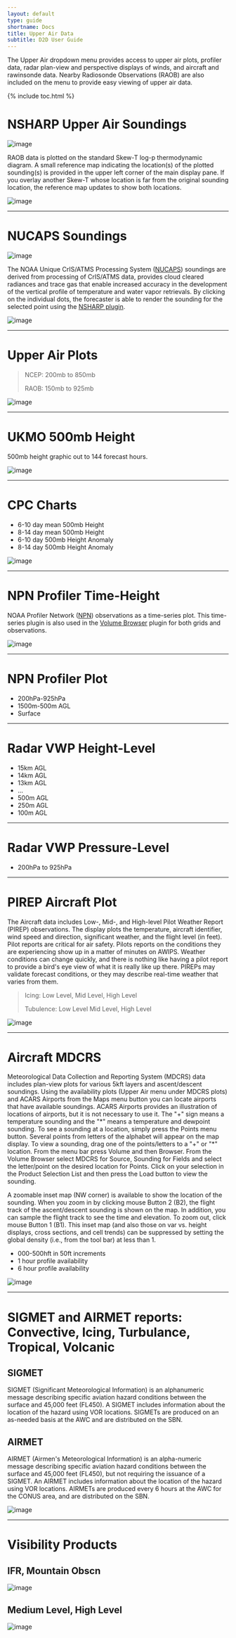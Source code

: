 ```yaml
---
layout: default
type: guide
shortname: Docs
title: Upper Air Data
subtitle: D2D User Guide
---
```


The Upper Air dropdown menu provides access to upper air plots, profiler data, radar plan-view and perspective displays of winds, and aircraft and rawinsonde data. Nearby Radiosonde Observations (RAOB) are also included on the menu to provide easy viewing of upper air data.


{% include toc.html %}


# NSHARP Upper Air Soundings 

![image](../images/nsharp_button.png)


RAOB data is plotted on the standard Skew-T log-p thermodynamic diagram. A small reference map indicating the location(s) of the plotted sounding(s) is provided in the upper left corner of the main display pane. If you overlay another Skew-T whose location is far from the original sounding location, the reference map updates to show both locations.

![image](../images/nsharp.png)

---

# NUCAPS Soundings

![image](../images/nucaps_menu.png)

The NOAA Unique CrIS/ATMS Processing System ([NUCAPS](http://www.ospo.noaa.gov/Products/atmosphere/soundings/nucaps/)) soundings are derived from processing of CrIS/ATMS data, provides cloud cleared radiances and trace gas that enable increased accuracy in the development of the vertical profile of temperature and water vapor retrievals. By clicking on the individual dots, the forecaster is able to render the sounding for the selected point using the [NSHARP plugin]().

![image](../images/nucaps.png)

---

# Upper Air Plots

> NCEP: 200mb to 850mb
>
> RAOB: 150mb to 925mb

![image](../images/H4EJfAY.png)

---

# UKMO 500mb Height

500mb height graphic out to 144 forecast hours.

![image](../images/xOnh51R.png)

---

# CPC Charts

* 6-10 day mean 500mb Height
* 8-14 day mean 500mb Height
* 6-10 day 500mb Height Anomaly
* 8-14 day 500mb Height Anomaly

![image](../images/cpccharts.png)

---

# NPN Profiler Time-Height

NOAA Profiler Network ([NPN](http://www.profiler.noaa.gov/home/)) observations as a time-series plot.  This time-series plugin is also used in the [Volume Browser]() plugin for both grids and observations.

![image](../images/nRHf9d6.png)

---

# NPN Profiler Plot

* 200hPa-925hPa
* 1500m-500m AGL
* Surface


---

# Radar VWP Height-Level

* 15km AGL
* 14km AGL
* 13km AGL
* ...
* 500m AGL
* 250m AGL
* 100m AGL

---

# Radar VWP Pressure-Level

* 200hPa to 925hPa

---

# PIREP Aircraft Plot

The Aircraft data includes Low-, Mid-, and High-level Pilot Weather Report (PIREP) observations. The display plots the temperature, aircraft identifier, wind speed and direction, significant weather, and the flight level (in feet). Pilot reports are critical for air safety. Pilots reports on the conditions they are experiencing show up in a matter of minutes on AWIPS. Weather conditions can change quickly, and there is nothing like having a pilot report to provide a bird's eye view of what it is really like up there. PIREPs may validate forecast conditions, or they may describe real-time weather that varies from them.


> Icing: Low Level, Mid Level, High Level
>
> Tubulence: Low Level Mid Level, High Level

![image](../images/82OmP1O.png)

---

# Aircraft MDCRS

Meteorological Data Collection and Reporting System (MDCRS) data includes plan-view plots for various 5kft layers and ascent/descent soundings. Using the availability plots (Upper Air menu under MDCRS plots) and ACARS Airports from the Maps menu button you can locate airports that have available soundings. ACARS Airports provides an illustration of locations of airports, but it is not necessary to use it. The "+" sign means a temperature sounding and the "\*" means a temperature and dewpoint sounding. To see a sounding at a location, simply press the Points menu button. Several points from letters of the alphabet will appear on the map display. To view a sounding, drag one of the points/letters to a "+" or "\*" location. From the menu bar press Volume and then Browser. From the Volume Browser select MDCRS for Source, Sounding for Fields and select the letter/point on the desired location for Points. Click on your selection in the Product Selection List and then press the Load button to view the sounding.

A zoomable inset map (NW corner) is available to show the location of the sounding. When you zoom in by clicking mouse Button 2 (B2), the flight track of the ascent/descent sounding is shown on the map. In addition, you can sample the flight track to see the time and elevation. To zoom out, click mouse Button 1 (B1). This inset map (and also those on var vs. height displays, cross sections, and cell trends) can be suppressed by setting the global density (i.e., from the tool bar) at less than 1.

* 000-500hft in 50ft increments
* 1 hour profile availability
* 6 hour profile availability

![image](../images/LH0ojSV.png)

---

# SIGMET and AIRMET reports: Convective, Icing, Turbulance,  Tropical, Volcanic

## SIGMET

SIGMET (Significant Meteorological Information) is an alphanumeric message describing specific aviation hazard conditions between the surface and 45,000 feet (FL450). A SIGMET includes information about the location of the hazard using VOR locations. SIGMETs are produced on an as-needed basis at the AWC and are distributed on the SBN.

## AIRMET

AIRMET (Airmen's Meteorological Information) is an alpha-numeric message describing specific aviation hazard conditions between the surface and 45,000 feet (FL450), but not requiring the issuance of a SIGMET. An AIRMET includes information about the location of the hazard using VOR locations. AIRMETs are produced every 6 hours at the AWC for the CONUS area, and are distributed on the SBN.

![image](../images/dAKNWYk.png)

---

# Visibility Products

## IFR, Mountain Obscn

![image](../images/wI0Jaxs.png)


## Medium Level, High Level

![image](../images/OFRpsZU.png)

